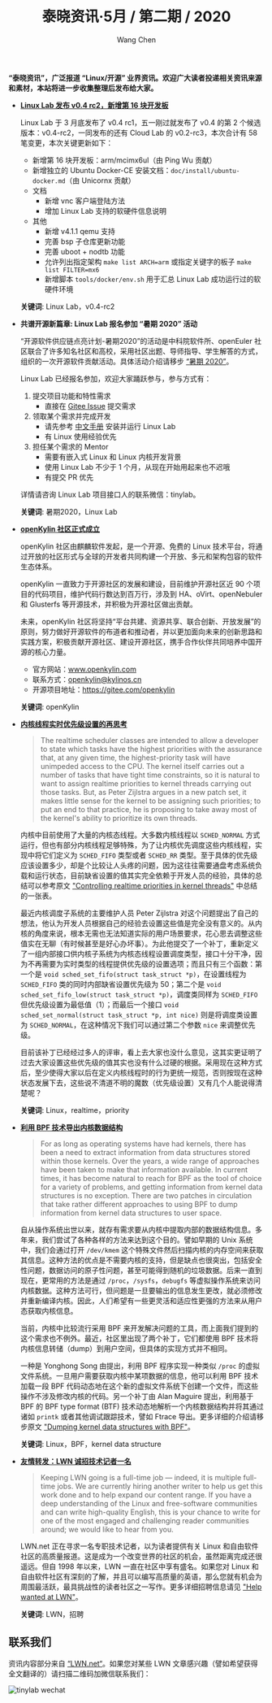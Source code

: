 ﻿---
title: 泰晓资讯·5月 / 第二期 / 2020
author: 'Wang Chen'
group: news
draft: false
top: false
album: 泰晓资讯
layout: weekly
license: "cc-by-nc-nd-4.0"
permalink: /tinylab-weekly-05-2nd-2020/
tags:
  - Linux
  - Linux Lab
  - 暑期2020
  - openKylin
  - realtime
  - priority
  - BPF
  - kernel data structure
  - LWN
  - 招聘
categories:
  - 泰晓资讯
  - 技术动态
  - 行业动向
---

**“泰晓资讯”，广泛报道 “Linux/开源” 业界资讯。欢迎广大读者投递相关资讯来源和素材，本站将进一步收集整理后发布给大家。**

- [**Linux Lab 发布 v0.4 rc2，新增第 16 块开发板**](https://tinylab.org/linux-lab-v04-rc2/)

    Linux Lab 于 3 月底发布了 v0.4 rc1，五一刚过就发布了 v0.4 的第 2 个候选版本：v0.4-rc2，一同发布的还有 Cloud Lab 的 v0.2-rc3，本次合计有 58 笔变更，本次关键更新如下：

    - 新增第 16 块开发板：arm/mcimx6ul（由 Ping Wu 贡献）
    - 新增独立的 Ubuntu Docker-CE 安装文档：`doc/install/ubuntu-docker.md`（由 Unicornx 贡献）
    - 文档
        - 新增 vnc 客户端登陆方法
        - 增加 Linux Lab 支持的软硬件信息说明
    - 其他
        - 新增 v4.1.1 qemu 支持
        - 完善 bsp 子仓库更新功能
        - 完善 uboot + nodtb 功能
        - 允许列出指定架构 `make list ARCH=arm` 或指定关键字的板子 `make list FILTER=mx6`
        - 新增脚本 `tools/docker/env.sh` 用于汇总 Linux Lab 成功运行过的软硬件环境

    **关键词**: Linux Lab，v0.4-rc2

- **共谱开源新篇章: Linux Lab 报名参加 “暑期 2020” 活动**

    “开源软件供应链点亮计划-暑期2020”的活动是中科院软件所、openEuler 社区联合了许多知名社区和高校，采用社区出题、导师指导、学生解答的方式，组织的一次开源软件贡献活动。具体活动介绍请移步 [“暑期 2020”](http://www.cas.cn/rcjy/zs/202004/t20200426_4742468.shtml)。

    Linux Lab 已经报名参加，欢迎大家踊跃参与，参与方式有：

    1. 提交项目功能和特性需求
        * 直接在 [Gitee Issue](https://gitee.com/tinylab/linux-lab/issues/I1G3C4) 提交需求
    2. 领取某个需求并完成开发
        * 请先参考 [中文手册](https://tinylab.org/pdfs/linux-lab-v0.4-rc2-manual-zh.pdf) 安装并运行 Linux Lab
        * 有 Linux 使用经验优先
    3. 担任某个需求的 Mentor
        * 需要有嵌入式 Linux 和 Linux 内核开发背景
        * 使用 Linux Lab 不少于 1 个月，从现在开始用起来也不迟哦
        * 有提交 PR 优先

    详情请咨询 Linux Lab 项目接口人的联系微信：tinylab。

    **关键词**: 暑期2020，Linux Lab

- [**openKylin 社区正式成立**](https://mp.weixin.qq.com/s/AIcLgiHo54jR6VupxKdm5A)

    openKylin 社区由麒麟软件发起，是一个开源、免费的 Linux 技术平台，将通过开放的社区形式与全球的开发者共同构建一个开放、多元和架构包容的软件生态体系。
    
    openKylin 一直致力于开源社区的发展和建设，目前维护开源社区近 90 个项目的代码项目，维护代码行数达到百万行，涉及到 HA、oVirt、openNebuler 和 Glusterfs 等开源技术，并积极为开源社区做出贡献。
    
    未来，openKylin 社区将坚持“平台共建、资源共享、联合创新、开放发展”的原则，努力做好开源软件的布道者和推动者，并以更加面向未来的创新思路和实践方案，积极贡献开源社区、建设开源社区，携手合作伙伴共同培养中国开源的核心力量。
    
    - 官方网站：www.openkylin.com
    - 联系方式：openkylin@kylinos.cn
    - 开源项目地址：https://gitee.com/openkylin
    
    **关键词**: openKylin

- [**内核线程实时优先级设置的再思考**](https://lwn.net/Articles/818388/)

    > The realtime scheduler classes are intended to allow a developer to state which tasks have the highest priorities with the assurance that, at any given time, the highest-priority task will have unimpeded access to the CPU. The kernel itself carries out a number of tasks that have tight time constraints, so it is natural to want to assign realtime priorities to kernel threads carrying out those tasks. But, as Peter Zijlstra argues in a new patch set, it makes little sense for the kernel to be assigning such priorities; to put an end to that practice, he is proposing to take away most of the kernel's ability to prioritize its own threads.

    内核中目前使用了大量的内核态线程。大多数内核线程以 `SCHED_NORMAL` 方式运行，但也有部分内核线程足够特殊，为了让内核优先调度这些内核线程，实现中将它们定义为 `SCHED_FIFO` 类型或者 `SCHED_RR` 类型。至于具体的优先级应该设置多少，却是个比较让人头疼的问题，因为这往往需要通盘考虑系统负载和运行状态，目前缺省设置的值其实完全依赖于开发人员的经验，具体的总结可以参考原文 ["Controlling realtime priorities in kernel threads"](https://lwn.net/Articles/818388/) 中总结的一张表。

    最近内核调度子系统的主要维护人员 Peter Zijlstra 对这个问题提出了自己的想法，他认为开发人员根据自己的经验去设置这些值是完全没有意义的。从内核的角度来说，根本无需也无法知道实际的用户场景要求，花心思去调整这些值实在无聊（有时候甚至是好心办坏事）。为此他提交了一个补丁，重新定义了一组内部接口供内核子系统为内核态线程设置调度类型，接口十分干净，因为不再需要为实时类型的线程提供优先级的设置选项；而且只有三个函数：第一个是 `void sched_set_fifo(struct task_struct *p)`，在设置线程为 `SCHED_FIFO` 类的同时内部缺省设置优先级为 50；第二个是 `void sched_set_fifo_low(struct task_struct *p)`，调度类同样为 `SCHED_FIFO` 但优先级设置为最低值（1）；而最后一个接口 `void sched_set_normal(struct task_struct *p, int nice)` 则是将调度类设置为 `SCHED_NORMAL`，在这种情况下我们可以通过第二个参数 `nice` 来调整优先级。

    目前该补丁已经经过多人的评审，看上去大家也没什么意见，这其实更证明了过去大家设置这些优先级的值其实也没有什么过硬的根据。采用现在这种方式后，至少使得大家以后在定义内核线程时的行为更统一规范，否则按现在这种状态发展下去，这些说不清道不明的魔数（优先级设置）又有几个人能说得清楚呢？

    **关键词**: Linux，realtime，priority

- [**利用 BPF 技术导出内核数据结构**](https://lwn.net/Articles/818714/)

    > For as long as operating systems have had kernels, there has been a need to extract information from data structures stored within those kernels. Over the years, a wide range of approaches have been taken to make that information available. In current times, it has become natural to reach for BPF as the tool of choice for a variety of problems, and getting information from kernel data structures is no exception. There are two patches in circulation that take rather different approaches to using BPF to dump information from kernel data structures to user space.

    自从操作系统出世以来，就存有需求要从内核中提取内部的数据结构信息。多年来，我们尝试了各种各样的方法来达到这个目的。譬如早期的 Unix 系统中，我们会通过打开 `/dev/kmem` 这个特殊文件然后扫描内核的内存空间来获取其信息。这种方法的优点是不需要内核的支持，但是缺点也很突出，包括安全性问题，数据访问的原子性问题，甚至可能得到随机的垃圾数据。后来一直到现在，更常用的方法是通过 `/proc`，`/sysfs`，`debugfs` 等虚拟操作系统来访问内核数据。这种方法可行，但问题是一旦要输出的信息发生更改，就必须修改并重新编译内核。因此，人们希望有一些更灵活和适应性更强的方法来从用户态获取内核信息。

    当前，内核中比较流行采用 BPF 来开发解决问题的工具，而上面我们提到的这个需求也不例外。最近，社区里出现了两个补丁，它们都使用 BPF 技术将内核信息转储（dump）到用户空间，但具体的实现方式并不相同。

    一种是 Yonghong Song 由提出，利用 BPF 程序实现一种类似 `/proc` 的虚拟文件系统。一旦用户需要获取内核中某项数据的信息，他可以利用 BPF 技术加载一段 BPF 代码动态地在这个新的虚拟文件系统下创建一个文件，而这些操作不涉及修改内核的代码。另一个补丁由 Alan Maguire 提出，利用基于 BPF 的 BPF type format (BTF) 技术动态地解析一个内核数据结构并将其通过诸如 `printk` 或者其他调试跟踪技术，譬如 Ftrace 导出。更多详细的介绍请移步原文 ["Dumping kernel data structures with BPF"](https://lwn.net/Articles/818714/)。

    **关键词**: Linux，BPF，kernel data structure

- [**友情转发：LWN 诚招技术记者一名**](https://lwn.net/Articles/818609/)

    > Keeping LWN going is a full-time job — indeed, it is multiple full-time jobs. We are currently hiring another writer to help us get this work done and to help expand our content range. If you have a deep understanding of the Linux and free-software communities and can write high-quality English, this is your chance to write for one of the most engaged and challenging reader communities around; we would like to hear from you.

    LWN.net 正在寻求一名专职技术记者，以为读者提供有关 Linux 和自由软件社区的高质量报道。这是成为一个改变世界的社区的机会，虽然距离完成还很遥远。但自 1998 年以来，LWN 一直在社区中享有盛名。如果您对 Linux 和自由软件社区有深刻的了解，并且可以编写高质量的英语，那么您就有机会为周围最活跃，最具挑战性的读者社区之一写作。更多详细招聘信息请见 ["Help wanted at LWN"](https://lwn.net/Articles/818609/)。

    **关键词**: LWN，招聘

## 联系我们

资讯内容部分来自 [“LWN.net“](https://lwn.net/)。如果您对某些 LWN 文章感兴趣（譬如希望获得全文翻译的）请扫描二维码加微信联系我们：

![tinylab wechat](/images/wechat/tinylab.jpg)
